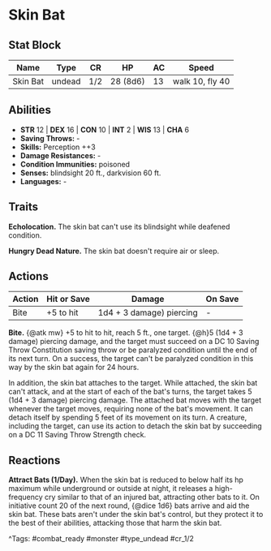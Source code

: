 # Skin Bat

## Stat Block

| Name | Type | CR | HP | AC | Speed |
|------|------|----|----|----|-------|
| Skin Bat | undead | 1/2 | 28 (8d6) | 13 | walk 10, fly 40 |

## Abilities

- **STR** 12 | **DEX** 16 | **CON** 10 | **INT** 2 | **WIS** 13 | **CHA** 6
- **Saving Throws:** -  
- **Skills:** Perception ++3  
- **Damage Resistances:** -  
- **Condition Immunities:** poisoned  
- **Senses:** blindsight 20 ft., darkvision 60 ft.  
- **Languages:** -

## Traits

**Echolocation.** The skin bat can't use its blindsight while deafened condition.

**Hungry Dead Nature.** The skin bat doesn't require air or sleep.


## Actions

| Action | Hit or Save | Damage | On Save |
|--------|--------------|--------|----------|
| Bite | +5 to hit | 1d4 + 3 damage) piercing | - |

**Bite.** {@atk mw} +5 to hit to hit, reach 5 ft., one target. {@h}5 (1d4 + 3 damage) piercing damage, and the target must succeed on a DC 10 Saving Throw Constitution saving throw or be paralyzed condition until the end of its next turn. On a success, the target can't be paralyzed condition in this way by the skin bat again for 24 hours.

In addition, the skin bat attaches to the target. While attached, the skin bat can't attack, and at the start of each of the bat's turns, the target takes 5 (1d4 + 3 damage) piercing damage. The attached bat moves with the target whenever the target moves, requiring none of the bat's movement. It can detach itself by spending 5 feet of its movement on its turn. A creature, including the target, can use its action to detach the skin bat by succeeding on a DC 11 Saving Throw Strength check.

## Reactions

**Attract Bats (1/Day).** When the skin bat is reduced to below half its hp maximum while underground or outside at night, it releases a high-frequency cry similar to that of an injured bat, attracting other bats to it. On initiative count 20 of the next round, {@dice 1d6} bats arrive and aid the skin bat. These bats aren't under the skin bat's control, but they protect it to the best of their abilities, attacking those that harm the skin bat.



^Tags: #combat_ready #monster #type_undead #cr_1/2